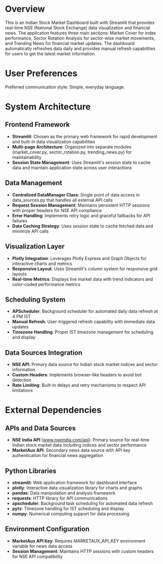 # Overview

This is an Indian Stock Market Dashboard built with Streamlit that provides real-time NSE (National Stock Exchange) data visualization and financial news. The application features three main sections: Market Cover for index performance, Sector Rotation Analysis for sector-wise market movements, and Trending News for financial market updates. The dashboard automatically refreshes data daily and provides manual refresh capabilities for users to get the latest market information.

# User Preferences

Preferred communication style: Simple, everyday language.

# System Architecture

## Frontend Framework
- **Streamlit**: Chosen as the primary web framework for rapid development and built-in data visualization capabilities
- **Multi-page Architecture**: Organized into separate modules (market_cover.py, sector_rotation.py, trending_news.py) for maintainability
- **Session State Management**: Uses Streamlit's session state to cache data and maintain application state across user interactions

## Data Management
- **Centralized DataManager Class**: Single point of data access in data_sources.py that handles all external API calls
- **Request Session Management**: Maintains persistent HTTP sessions with proper headers for NSE API compliance
- **Error Handling**: Implements retry logic and graceful fallbacks for API failures
- **Data Caching Strategy**: Uses session state to cache fetched data and minimize API calls

## Visualization Layer
- **Plotly Integration**: Leverages Plotly Express and Graph Objects for interactive charts and metrics
- **Responsive Layout**: Uses Streamlit's column system for responsive grid layouts
- **Real-time Metrics**: Displays live market data with trend indicators and color-coded performance metrics

## Scheduling System
- **APScheduler**: Background scheduler for automated daily data refresh at 4 PM IST
- **Manual Refresh**: User-triggered refresh capability with immediate data updates
- **Timezone Handling**: Proper IST timezone management for scheduling and display

## Data Sources Integration
- **NSE API**: Primary data source for Indian stock market indices and sector information
- **Custom Headers**: Implements browser-like headers to avoid bot detection
- **Rate Limiting**: Built-in delays and retry mechanisms to respect API limitations

# External Dependencies

## APIs and Data Sources
- **NSE India API** (www.nseindia.com/api): Primary source for real-time Indian stock market data including indices and sector performance
- **MarketAux API**: Secondary news data source with API key authentication for financial news aggregation

## Python Libraries
- **streamlit**: Web application framework for dashboard interface
- **plotly**: Interactive data visualization library for charts and graphs
- **pandas**: Data manipulation and analysis framework
- **requests**: HTTP library for API communications
- **apscheduler**: Background task scheduling for automated data refresh
- **pytz**: Timezone handling for IST scheduling and display
- **numpy**: Numerical computing support for data processing

## Environment Configuration
- **MarketAux API Key**: Requires MARKETAUX_API_KEY environment variable for news data access
- **Session Management**: Maintains HTTP sessions with custom headers for NSE API compatibility